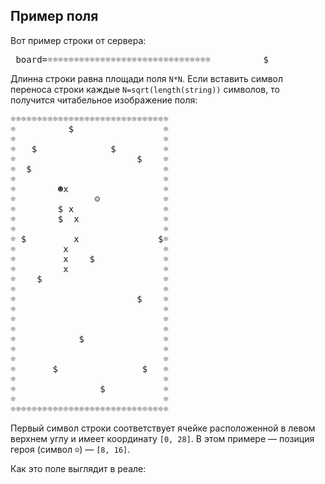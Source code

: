 ## Пример поля

Вот пример строки от сервера:

<pre> board=☼☼☼☼☼☼☼☼☼☼☼☼☼☼☼☼☼☼☼☼☼☼☼☼☼☼☼☼☼☼☼          $                 ☼☼                            ☼☼   $              $         ☼☼                       $    ☼☼  $                         ☼☼                            ☼☼        ☻x                  ☼☼               ☺            ☼☼        $ x                 ☼☼        $  x                ☼☼                            ☼☼ $         x               $☼☼         x                  ☼☼         x    $             ☼☼         x                  ☼☼    $                       ☼☼                            ☼☼                       $    ☼☼                            ☼☼                            ☼☼                            ☼☼            $               ☼☼                            ☼☼                            ☼☼       $                $   ☼☼                            ☼☼                $           ☼☼                            ☼☼☼☼☼☼☼☼☼☼☼☼☼☼☼☼☼☼☼☼☼☼☼☼☼☼☼☼☼☼☼ </pre>

Длинна строки равна площади поля `N*N`. Если вставить символ
переноса строки каждые `N=sqrt(length(string))` символов, то
получится читабельное изображение поля:

<pre>☼☼☼☼☼☼☼☼☼☼☼☼☼☼☼☼☼☼☼☼☼☼☼☼☼☼☼☼☼☼
☼          $                 ☼
☼                            ☼
☼   $              $         ☼
☼                       $    ☼
☼  $                         ☼
☼                            ☼
☼        ☻x                  ☼
☼               ☺            ☼
☼        $ x                 ☼
☼        $  x                ☼
☼                            ☼
☼ $         x               $☼
☼         x                  ☼
☼         x    $             ☼
☼         x                  ☼
☼    $                       ☼
☼                            ☼
☼                       $    ☼
☼                            ☼
☼                            ☼
☼                            ☼
☼            $               ☼
☼                            ☼
☼                            ☼
☼       $                $   ☼
☼                            ☼
☼                $           ☼
☼                            ☼
☼☼☼☼☼☼☼☼☼☼☼☼☼☼☼☼☼☼☼☼☼☼☼☼☼☼☼☼☼☼</pre>

Первый символ строки соответствует ячейке расположенной в
левом верхнем углу и имеет координату `[0, 28]`. 
В этом примере — позиция героя (символ `☺`) — `[8, 16]`.

Как это поле выглядит в реале:
